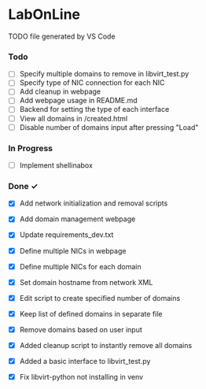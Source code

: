 # LabOnLine

TODO file generated by VS Code

### Todo

- [ ] Specify multiple domains to remove in libvirt_test.py  
- [ ] Specify type of NIC connection for each NIC  
- [ ] Add cleanup in webpage  
- [ ] Add webpage usage in README.md  
- [ ] Backend for setting the type of each interface  
- [ ] View all domains in /created.html  
- [ ] Disable number of domains input after pressing "Load"  

### In Progress

- [ ] Implement shellinabox  

### Done ✓

- [x] Add network initialization and removal scripts  
- [x] Add domain management webpage  
- [x] Update requirements_dev.txt  
- [x] Define multiple NICs in webpage  
- [x] Define multiple NICs for each domain  
- [x] Set domain hostname from network XML  
- [x] Edit script to create specified number of domains  
- [x] Keep list of defined domains in separate file  
- [x] Remove domains based on user input  
- [x] Added cleanup script to instantly remove all domains  
- [x] Added a basic interface to libvirt_test.py  
- [x] Fix libvirt-python not installing in venv  


